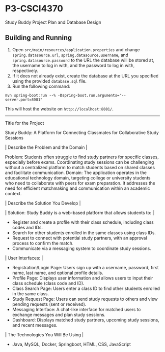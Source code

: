 # P3-CSCI4370
Study Buddy Project Plan and Database Design

## Building and Running

1. Open `src/main/resources/application.properties` and change `spring.datasource.url`, `spring.datasource.username`, and `spring.datasource.password` to the URL the database will be stored at, the username to log in with, and the password to log in with, respectively.
2. If it does not already exist, create the database at the URL you specified using the provided `database.sql` file.
3. Run the following command:

```
mvn spring-boot:run --% -Dspring-boot.run.arguments="--server.port=8081"
```

This will host the website on `http://localhost:8081/`.

----

Title for the Project

Study Buddy: A Platform for Connecting Classmates for Collaborative Study Sessions

| Describe the Problem and the Domain |

Problem: Students often struggle to find study partners for specific classes, especially before exams. Coordinating study sessions can be challenging without a centralized platform to match students based on shared classes and facilitate communication.
Domain: The application operates in the educational technology domain, targeting college or university students who need to collaborate with peers for exam preparation. It addresses the need for efficient matchmaking and communication within an academic context.

| Describe the Solution You Develop |

| Solution: Study Buddy is a web-based platform that allows students to: |
- Register and create a profile with their class schedule, including class codes and IDs.
- Search for other students enrolled in the same classes using class IDs.
- Request to connect with potential study partners, with an approval process to confirm the match.
- Communicate via a messaging system to coordinate study sessions.

| User Interfaces: |
- Registration/Login Page: Users sign up with a username, password, first name, last name, and optional profile details.
- Profile Page: Displays user information and allows users to input their class schedule (class code and ID).
- Class Search Page: Users enter a class ID to find other students enrolled in the same class.
- Study Request Page: Users can send study requests to others and view pending requests (sent or received).
- Messaging Interface: A chat-like interface for matched users to exchange messages and plan study sessions.
- Dashboard: Displays matched study partners, upcoming study sessions, and recent messages.


| The Technologies You Will Be Using |
- Java, MySQL, Docker, Springboot, HTML, CSS, JavaScript




